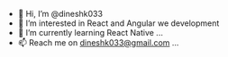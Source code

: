- 👋 Hi, I’m @dineshk033
- 👀 I’m interested in React and Angular we development
- 🌱 I’m currently learning React Native ...
- 📫 Reach me on dineshk033@gmail.com ...

<!---
dineshk033/dineshk033 is a ✨ special ✨ repository because its `README.md` (this file) appears on your GitHub profile.
You can click the Preview link to take a look at your changes.
--->
